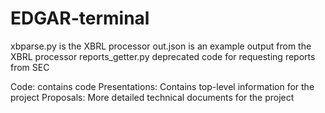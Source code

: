 # EDGAR-terminal

xbparse.py is the XBRL processor
out.json is an example output from the XBRL processor
reports_getter.py deprecated code for requesting reports from SEC

Code: contains code
Presentations: Contains top-level information for the project
Proposals: More detailed technical documents for the project
